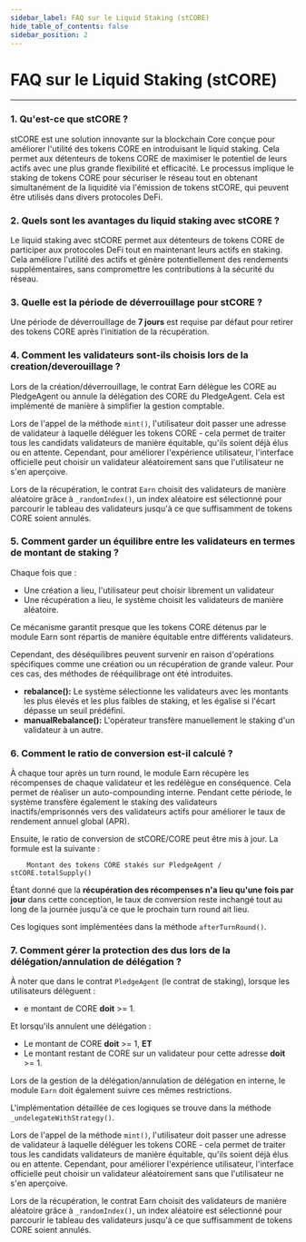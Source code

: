 ```yaml
---
sidebar_label: FAQ sur le Liquid Staking (stCORE)
hide_table_of_contents: false
sidebar_position: 2
---
```


# FAQ sur le Liquid Staking (stCORE)

---

### 1. Qu'est-ce que stCORE ?

stCORE est une solution innovante sur la blockchain Core conçue pour améliorer l'utilité des tokens CORE en introduisant le liquid staking. Cela permet aux détenteurs de tokens CORE de maximiser le potentiel de leurs actifs avec une plus grande flexibilité et efficacité. Le processus implique le staking de tokens CORE pour sécuriser le réseau tout en obtenant simultanément de la liquidité via l'émission de tokens stCORE, qui peuvent être utilisés dans divers protocoles DeFi.

### 2. Quels sont les avantages du liquid staking avec stCORE ?

Le liquid staking avec stCORE permet aux détenteurs de tokens CORE de participer aux protocoles DeFi tout en maintenant leurs actifs en staking. Cela améliore l'utilité des actifs et génère potentiellement des rendements supplémentaires, sans compromettre les contributions à la sécurité du réseau.

### 3. Quelle est la période de déverrouillage pour stCORE ?

Une période de déverrouillage de **7 jours** est requise par défaut pour retirer des tokens CORE après l'initiation de la récupération.

### 4. Comment les validateurs sont-ils choisis lors de la creation/deverouillage ?

Lors de la création/déverrouillage, le contrat Earn délègue les CORE au PledgeAgent ou annule la délégation des CORE du PledgeAgent. Cela est implémenté de manière à simplifier la gestion comptable.

Lors de l'appel de la méthode `mint()`, l'utilisateur doit passer une adresse de validateur à laquelle déléguer les tokens CORE - cela permet de traiter tous les candidats validateurs de manière équitable, qu'ils soient déjà élus ou en attente. Cependant, pour améliorer l'expérience utilisateur, l'interface officielle peut choisir un validateur aléatoirement sans que l'utilisateur ne s'en aperçoive.

Lors de la récupération, le contrat `Earn` choisit des validateurs de manière aléatoire grâce à `_randomIndex()`, un index aléatoire est sélectionné pour parcourir le tableau des validateurs jusqu'à ce que suffisamment de tokens CORE soient annulés.

### 5. Comment garder un équilibre entre les validateurs en termes de montant de staking ?

Chaque fois que :

- Une création a lieu, l'utilisateur peut choisir librement un validateur
- Une récupération a lieu, le système choisit les validateurs de manière aléatoire.

Ce mécanisme garantit presque que les tokens CORE détenus par le module Earn sont répartis de manière équitable entre différents validateurs.

Cependant, des déséquilibres peuvent survenir en raison d'opérations spécifiques comme une création ou un récupération de grande valeur. Pour ces cas, des méthodes de rééquilibrage ont été introduites.

- **rebalance():** Le système sélectionne les validateurs avec les montants les plus élevés et les plus faibles de staking, et les égalise si l'écart dépasse un seuil prédéfini.
- **manualRebalance():** L'opérateur transfère manuellement le staking d'un validateur à un autre.

### 6. Comment le ratio de conversion est-il calculé ?

À chaque tour après un turn round, le module Earn récupère les récompenses de chaque validateur et les redélègue en conséquence. Cela permet de réaliser un auto-compounding interne. Pendant cette période, le système transfère également le staking des validateurs inactifs/emprisonnés vers des validateurs actifs pour améliorer le taux de rendement annuel global (APR).

Ensuite, le ratio de conversion de stCORE/CORE peut être mis à jour. La formule est la suivante :

```
    Montant des tokens CORE stakés sur PledgeAgent / stCORE.totalSupply() 
```

Étant donné que la **récupération des récompenses n'a lieu qu'une fois par jour** dans cette conception, le taux de conversion reste inchangé tout au long de la journée jusqu'à ce que le prochain turn round ait lieu.

Ces logiques sont implémentées dans la méthode `afterTurnRound()`.

### 7. Comment gérer la protection des dus lors de la délégation/annulation de délégation ?

À noter que dans le contrat `PledgeAgent` (le contrat de staking), lorsque les utilisateurs délèguent :

- e montant de CORE **doit** >= 1.

Et lorsqu'ils annulent une délégation :

- Le montant de CORE **doit** >= 1, **ET**
- Le montant restant de CORE sur un validateur pour cette adresse **doit** >= 1.

Lors de la gestion de la délégation/annulation de délégation en interne, le module `Earn` doit également suivre ces mêmes restrictions.

L'implémentation détaillée de ces logiques se trouve dans la méthode `_undelegateWithStrategy()`.

Lors de l'appel de la méthode `mint()`, l'utilisateur doit passer une adresse de validateur à laquelle déléguer les tokens CORE - cela permet de traiter tous les candidats validateurs de manière équitable, qu'ils soient déjà élus ou en attente. Cependant, pour améliorer l'expérience utilisateur, l'interface officielle peut choisir un validateur aléatoirement sans que l'utilisateur ne s'en aperçoive.

Lors de la récupération, le contrat Earn choisit des validateurs de manière aléatoire grâce à `_randomIndex()`, un index aléatoire est sélectionné pour parcourir le tableau des validateurs jusqu'à ce que suffisamment de tokens CORE soient annulés.
